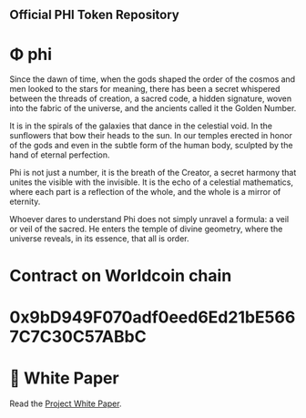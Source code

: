 ## Official PHI Token Repository

# Φ phi

Since the dawn of time, when the gods shaped the order of the cosmos and men looked to the stars for meaning, there has been a secret whispered between the threads of creation, a sacred code, a hidden signature, woven into the fabric of the universe, and the ancients called it the Golden Number.

It is in the spirals of the galaxies that dance in the celestial void. In the sunflowers that bow their heads to the sun. In our temples erected in honor of the gods and even in the subtle form of the human body, sculpted by the hand of eternal perfection.

Phi is not just a number, it is the breath of the Creator, a secret harmony that unites the visible with the invisible. It is the echo of a celestial mathematics, where each part is a reflection of the whole, and the whole is a mirror of eternity.

Whoever dares to understand Phi does not simply unravel a formula: a veil or veil of the sacred. He enters the temple of divine geometry, where the universe reveals, in its essence, that all is order.

# Contract on Worldcoin chain

# 0x9bD949F070adf0eed6Ed21bE5667C7C30C57ABbC

# 📄 White Paper

Read the [Project White Paper](./whitepaper.md).
